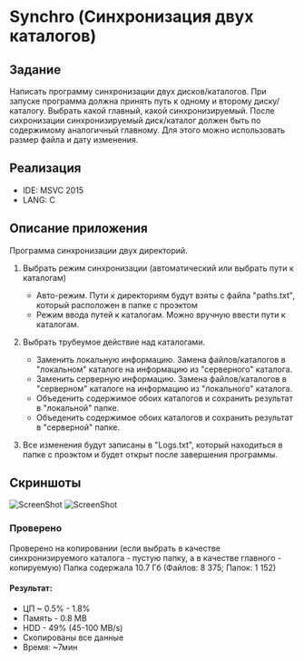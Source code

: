 # Synchro (Синхронизация двух каталогов)

## Задание
Написать программу синхронизации двух дисков/каталогов. При запуске программа должна принять путь к одному и второму диску/каталогу. Выбрать какой главный, какой синхронизируемый. После сихронизации синхронизируемый диск/каталог должен быть по содержимому аналогичный главному. Для этого можно использовать размер файла и дату изменения.

## Реализация
* IDE: MSVC 2015
* LANG: C

## Описание приложения
Программа синхронизации двух директорий.

1. Выбрать режим синхронизации (автоматический или выбрать пути к каталогам)
   * Авто-режим. Пути к директориям будут взяты с файла "paths.txt", 
	который расположен в папке с проэктом
   * Режим ввода путей к каталогам. Можно вручную ввести пути к каталогам.

2. Выбрать трубеумое действие над каталогами.
   * Заменить локальную информацию. Замена файлов/каталогов в "локальном" каталоге на информацию
	из "серверного" каталога.
   * Заменить серверную информацию. Замена файлов/каталогов в "серверном" каталоге на информацию
	из "локального" каталога.
   * Объеденить содержимое обоих каталогов и сохранить результат в "локальной" папке.
   * Объеденить содержимое обоих каталогов и сохранить результат в "серверной" папке.

3. Все изменения будут записаны в "Logs.txt", который находиться в папке с проэктом и будет открыт
   после завершения программы.

## Скриншоты
![ScreenShot](https://raw.github.com/insendend/Synchro/master/Synchro/screenshots/scrn1.jpg) ![ScreenShot](https://raw.github.com/insendend/Synchro/master/Synchro/screenshots/scrn2.jpg)

### Проверено
Проверено на копировании (если выбрать в качестве синхронизируемого каталога - пустую папку, а в качестве главного - копируемую)
Папка содержала 10.7 Гб (Файлов: 8 375; Папок: 1 152)
#### Результат:
- ЦП ~ 0.5% - 1.8%
- Память - 0.8 MB
- HDD - 49% (45-100 MB/s)
- Скопированы все данные
- Время: ~7мин
